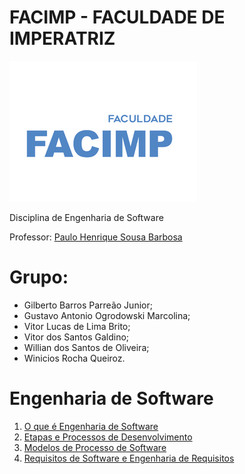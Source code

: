 # FACIMP - FACULDADE DE IMPERATRIZ
![foo](/facimp.png "Facimp")

Disciplina de Engenharia de Software

Professor: 
[Paulo Henrique Sousa Barbosa](https://github.com/agenteph)

# Grupo: 
* Gilberto Barros Parreão Junior;
* Gustavo Antonio Ogrodowski Marcolina;
* Vitor Lucas de Lima Brito;
* Vitor dos Santos Galdino;
* Willian dos Santos de Oliveira;
* Winicios Rocha Queiroz.

       

# Engenharia de Software

1. [O que é Engenharia de Software](https://github.com/8oito-bits/ENGENHARIA-DE-SOFTWARE-01--TI-DA-DEPRESS-O/wiki/O-que-é-Engenharia-de-Software%3F)
2. [Etapas e Processos de Desenvolvimento](https://github.com/8oito-bits/ENGENHARIA-DE-SOFTWARE-01--TI-DA-DEPRESS-O/wiki/Etapas-e-Processos-de-Desenvolvimento)
3. [Modelos de Processo de Software](https://github.com/8oito-bits/ENGENHARIA-DE-SOFTWARE-01--TI-DA-DEPRESS-O/wiki/Modelos-de-Processo-de-Software)
4. [Requisitos de Software e Engenharia de Requisitos](https://github.com/8oito-bits/ENGENHARIA-DE-SOFTWARE-01--TI-DA-DEPRESS-O/wiki/Requisitos-de-Software-e-Engenharia-de-Requisitos)
